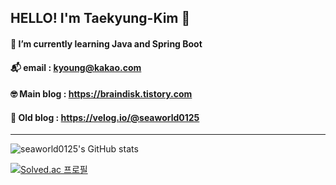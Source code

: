 ## HELLO! I'm Taekyung-Kim 👋
#### 🌱 I’m currently learning Java and Spring Boot
#### 📬 email : kyoung@kakao.com
#### 🤓 Main blog : https://braindisk.tistory.com
#### 📗 Old blog : https://velog.io/@seaworld0125

<hr>

![seaworld0125's GitHub stats](https://github-readme-stats.vercel.app/api?username=seaworld0125&show_icons=true&theme=github_dark) 
<!-- 
[![Top Langs](https://github-readme-stats.vercel.app/api/top-langs/?username=seaworld0125&layout=compact&theme=github_dark&langs_count=4)](https://github.com/anuraghazra/github-readme-stats)  -->

[![Solved.ac 프로필](http://mazassumnida.wtf/api/v2/generate_badge?boj=seaworld0125)](https://solved.ac/seaworld0125)
